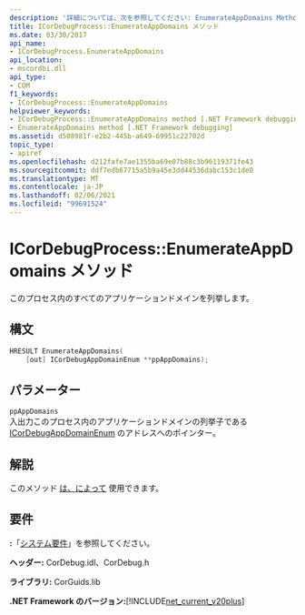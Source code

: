 ```yaml
---
description: '詳細については、次を参照してください: EnumerateAppDomains Method:: メソッド'
title: ICorDebugProcess::EnumerateAppDomains メソッド
ms.date: 03/30/2017
api_name:
- ICorDebugProcess.EnumerateAppDomains
api_location:
- mscordbi.dll
api_type:
- COM
f1_keywords:
- ICorDebugProcess::EnumerateAppDomains
helpviewer_keywords:
- ICorDebugProcess::EnumerateAppDomains method [.NET Framework debugging]
- EnumerateAppDomains method [.NET Framework debugging]
ms.assetid: d508981f-e2b2-445b-a649-69951c22702d
topic_type:
- apiref
ms.openlocfilehash: d212fafe7ae1355ba69e07b88c3b96119371fe43
ms.sourcegitcommit: ddf7edb67715a5b9a45e3dd44536dabc153c1de0
ms.translationtype: MT
ms.contentlocale: ja-JP
ms.lasthandoff: 02/06/2021
ms.locfileid: "99691524"
---
```

# <a name="icordebugprocessenumerateappdomains-method"></a>ICorDebugProcess::EnumerateAppDomains メソッド

このプロセス内のすべてのアプリケーションドメインを列挙します。  
  
## <a name="syntax"></a>構文  
  
``` cpp
HRESULT EnumerateAppDomains(  
    [out] ICorDebugAppDomainEnum **ppAppDomains);  
```  
  
## <a name="parameters"></a>パラメーター  

 `ppAppDomains`  
 入出力このプロセス内のアプリケーションドメインの列挙子である [ICorDebugAppDomainEnum](icordebugappdomainenum-interface.md) のアドレスへのポインター。  
  
## <a name="remarks"></a>解説  

 このメソッド [は、によって](icordebugmanagedcallback-createprocess-method.md) 使用できます。  
  
## <a name="requirements"></a>要件  

 **:**「[システム要件](../../get-started/system-requirements.md)」を参照してください。  
  
 **ヘッダー:** CorDebug.idl、CorDebug.h  
  
 **ライブラリ:** CorGuids.lib  
  
 **.NET Framework のバージョン:**[!INCLUDE[net_current_v20plus](../../../../includes/net-current-v20plus-md.md)]

